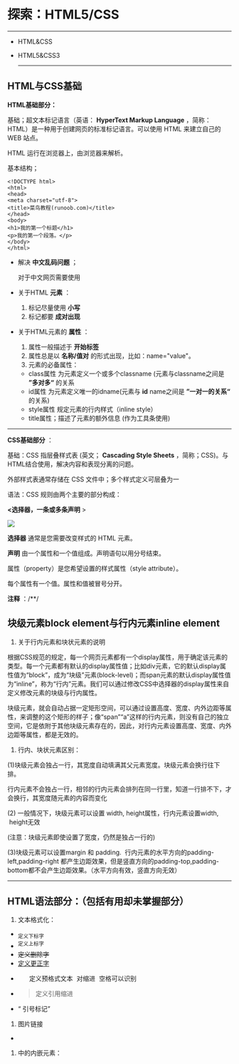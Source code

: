 # 探索：HTML5/CSS

---

- HTML&CSS
- HTML5&CSS3

  ---

## HTML与CSS基础

 **HTML基础部分：** 

基础；超文本标记语言（英语： **HyperText Markup Language** ，简称：HTML）是一种用于创建网页的标准标记语言。可以使用 HTML 来建立自己的 WEB 站点。

HTML 运行在浏览器上，由浏览器来解析。

基本结构；

    <!DOCTYPE html>
    <html>
    <head>
    <meta charset="utf-8">
    <title>菜鸟教程(runoob.com)</title>
    </head>
    <body>
    <h1>我的第一个标题</h1>
    <p>我的第一个段落。</p>
    </body>
    </html>

- 解决 **中文乱码问题** ；

  对于中文网页需要使用 <meta charset="utf-8">

- 关于HTML **元素** ：
  1. 标记尽量使用 **小写** 
  1. 标记都要 **成对出现** 
- 关于HTML元素的 **属性** ：
  1. 属性一般描述于 **开始标签** 
  1. 属性总是以 **名称/值对** 的形式出现，比如：name="value"。
  1. 元素的必备属性：
    - class属性 为元素定义一个或多个classname (元素与classname之间是 **”多对多“** 的关系
    - id属性 为元素定义唯一的idname(元素与 **id** name之间是 **”一对一的关系“** 的关系)
    - style属性 规定元素的行内样式（inline style）
    - title属性；描述了元素的额外信息 (作为工具条使用)

---

 **CSS基础部分** ：

基础：CSS 指层叠样式表 (英文； **Cascading Style Sheets** ，简称；CSS)。与HTML结合使用，解决内容和表现分离的问题。

外部样式表通常存储在 CSS 文件中；多个样式定义可层叠为一

语法：CSS 规则由两个主要的部分构成：

 **<选择器，一条或多条声明** >

![](https://static.notion-static.com/3042b7eaa67e4a81af9a5cd6233aaa32/selector.gif)

 **选择器** 通常是您需要改变样式的 HTML 元素。

 **声明** 由一个属性和一个值组成。声明语句以用分号结束。

属性（property）是您希望设置的样式属性（style attribute）。

每个属性有一个值。属性和值被冒号分开。

 **注释** ：/**/

## **块级元素block element与行内元素inline element**

1. 关于行内元素和块状元素的说明

  根据CSS规范的规定，每一个网页元素都有一个display属性，用于确定该元素的类型。每一个元素都有默认的display属性值；比如div元素，它的默认display属性值为“block”，成为“块级”元素(block-level)；而span元素的默认display属性值为“inline”，称为“行内”元素。我们可以通过修改CSS中选择器的display属性来自定义修改元素的块级与行内属性。

  块级元素，就会自动占据一定矩形空间，可以通过设置高度、宽度、内外边距等属性，来调整的这个矩形的样子；像“span”“a”这样的行内元素，则没有自己的独立空间，它是依附于其他块级元素存在的，因此，对行内元素设置高度、宽度、内外边距等属性，都是无效的。

1. 行内、块状元素区别：

 (1)块级元素会独占一行，其宽度自动填满其父元素宽度。块级元素会换行往下排。

行内元素不会独占一行，相邻的行内元素会排列在同一行里，知道一行排不下，才会换行，其宽度随元素的内容而变化

 (2) 一般情况下，块级元素可以设置 width, height属性，行内元素设置width,  height无效

(注意：块级元素即使设置了宽度，仍然是独占一行的)

 (3)块级元素可以设置margin 和 padding.  行内元素的水平方向的padding-left,padding-right 都产生边距效果，但是竖直方向的padding-top,padding-bottom都不会产生边距效果。（水平方向有效，竖直方向无效）

---

## HTML语法部分：（包括有用却未掌握部分）

1. 文本格式化：
  - <sub> 	定义下标字
  - <sup> 	定义上标字
  - <del> 	定义删除字
  - <ins> 	定义更正字
  - <pre> 	定义预格式文本 对缩进 空格可以识别
  - <blockquote> 	定义引用缩进
  - <q> 	引号标记
1. 图片链接
  - <a href="url"><img src=""></a>
1.  <head> 中的内嵌元素：<title>, <base>,<link>,<style>, <meta>, , <script>, <noscript>.
  - **<title>** 标签定义了 **文档的标题** 。

    用途：定义在浏览器工具栏的标题；当网页添加到收藏夹时；示在收藏夹中的标题显示在搜索引擎结果页面的标题。

  - **<base>** 标签描述了基本的链接地址/链接目标，该标签作为HTML文档中所有的链接标签的 **默认链接** 。<base href="url">
  - **<link>** 标签定义了文档与外部资源之间的关系。常用于 **链接到样式表** :
  - **<style>** 标签定义了HTML文档的样式文件引用地址.可以直接添加样式来 **渲染 HTML 文档**
  - **<meta>** 标签提供了元数据.元数据也不显示在页面上，但会被浏览器解析。

        为搜索引擎定义关键词
        <meta name="keywords" content="HTML, CSS, XML, XHTML, JavaScript">
        为网页定义描述内容:
        <meta name="description" content="免费 Web & 编程 教程">
        定义网页作者:
        <meta name="author" content="Runoob">
        每30秒中刷新当前页面:
        <meta http-equiv="refresh" content="30">

  - **<script>** 与<noscript>标记，Script用于加载JavaScript脚本。noscript 元素用来定义在脚本未被执行时的替代内容（文本）

        <script language="JavaScript 1.2" type="text/JavaScript">脚本片段</script>

        <script language="JavaScript 1.2" type="text/JavaScript" src=".js">不存在脚本片段</script>

    无法识别 <script> 标签的浏览器会把标签的内容显示到页面上。为了避免浏览器这样做，您应当在注释标签中隐藏脚本。<!— ... //—>

    老式的（无法识别 <script> 标签的）浏览器会忽略注释，这样就不会把标签的内容写到页面上。

    而新式的浏览器则懂得执行这些脚本，即使它们被包围在注释标签中！

        <script>
         **<!—** function displayMsg(){alert("Hello World!")}
        // **—>
        ** </script>